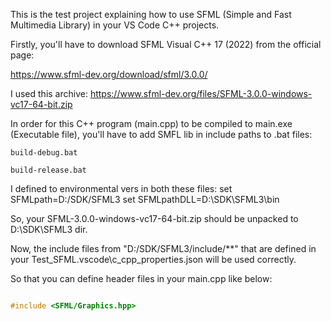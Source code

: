 This is the test project explaining how to use SFML (Simple and Fast Multimedia Library) in your VS Code C++ projects.

Firstly, you'll have to download SFML Visual C++ 17 (2022) from the official page:

https://www.sfml-dev.org/download/sfml/3.0.0/

I used this archive: https://www.sfml-dev.org/files/SFML-3.0.0-windows-vc17-64-bit.zip

In order for this C++ program (main.cpp) to be compiled to main.exe (Executable file), you'll have to add SMFL lib in include paths to .bat files:

```console
build-debug.bat

build-release.bat
```

I defined to environmental vers in both these files:
set SFMLpath=D:/SDK/SFML3
set SFMLpathDLL=D:\SDK\SFML3\bin

So, your SFML-3.0.0-windows-vc17-64-bit.zip should be unpacked to D:\SDK\SFML3 dir.

Now, the include files from "D:/SDK/SFML3/include/**" that are defined in your Test_SFML\.vscode\c_cpp_properties.json will be used correctly.

So that you can define header files in your main.cpp like below:
```c++

#include <SFML/Graphics.hpp>

```
